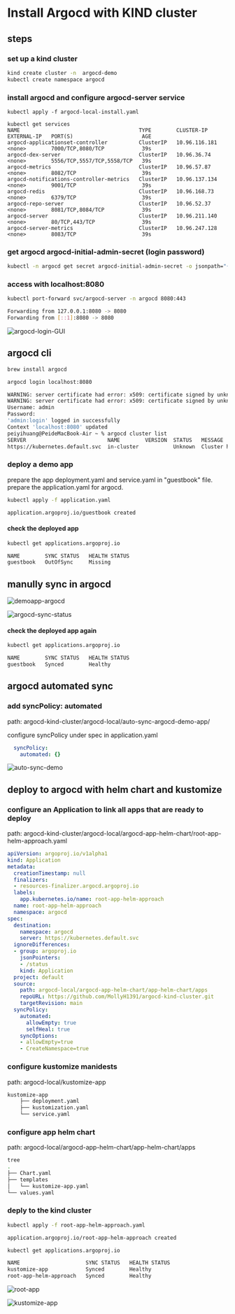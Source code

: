 # Install Argocd with KIND cluster

## steps

### set up a kind cluster
```bash
kind create cluster -n  argocd-demo
kubectl create namespace argocd  
```

### install argocd and configure argocd-server service
```bach
kubectl apply -f argocd-local-install.yaml

kubectl get services
NAME                                      TYPE        CLUSTER-IP      EXTERNAL-IP   PORT(S)                      AGE
argocd-applicationset-controller          ClusterIP   10.96.116.181   <none>        7000/TCP,8080/TCP            39s
argocd-dex-server                         ClusterIP   10.96.36.74     <none>        5556/TCP,5557/TCP,5558/TCP   39s
argocd-metrics                            ClusterIP   10.96.57.87     <none>        8082/TCP                     39s
argocd-notifications-controller-metrics   ClusterIP   10.96.137.134   <none>        9001/TCP                     39s
argocd-redis                              ClusterIP   10.96.168.73    <none>        6379/TCP                     39s
argocd-repo-server                        ClusterIP   10.96.52.37     <none>        8081/TCP,8084/TCP            39s
argocd-server                             ClusterIP   10.96.211.140   <none>        80/TCP,443/TCP               39s
argocd-server-metrics                     ClusterIP   10.96.247.128   <none>        8083/TCP                     39s

```

### get argocd argocd-initial-admin-secret (login password)
```bash
kubectl -n argocd get secret argocd-initial-admin-secret -o jsonpath="{.data.password}" | base64 -d
```

### access with localhost:8080
```bash
kubectl port-forward svc/argocd-server -n argocd 8080:443

Forwarding from 127.0.0.1:8080 -> 8080
Forwarding from [::1]:8080 -> 8080
```

![argocd-login-GUI](https://github.com/MollyH1391/argocd-kind-cluster/blob/953647e1b345bf80838d66566dacf17caaea4840/argocd-local/GUI/argo_login.png)


## argocd cli
```bash
brew install argocd 
```

```bash
argocd login localhost:8080

WARNING: server certificate had error: x509: certificate signed by unknown authority. Proceed insecurely (y/n)? y
WARNING: server certificate had error: x509: certificate signed by unknown authority. Proceed insecurely (y/n)? y
Username: admin
Password: 
'admin:login' logged in successfully
Context 'localhost:8080' updated
peiyihuang@PeideMacBook-Air ~ % argocd cluster list
SERVER                          NAME        VERSION  STATUS   MESSAGE                                                  PROJECT
https://kubernetes.default.svc  in-cluster           Unknown  Cluster has no applications and is not being monitored.  
```

### deploy a demo app
prepare the app deployment.yaml and service.yaml in "guestbook" file.
prepare the application.yaml for argocd.

```bash
kubectl apply -f application.yaml

application.argoproj.io/guestbook created
```

#### check the deployed app
```bash
kubectl get applications.argoproj.io

NAME        SYNC STATUS   HEALTH STATUS
guestbook   OutOfSync     Missing
```

## manully sync in argocd
![demoapp-argocd](https://github.com/MollyH1391/argocd-kind-cluster/blob/8e92f78bae01f1c975098def26151d42780a8aff/argocd-local/GUI/argocd_0131.png)

![argocd-sync-status](https://github.com/MollyH1391/argocd-kind-cluster/blob/8e92f78bae01f1c975098def26151d42780a8aff/argocd-local/GUI/argocd_01311.png)

#### check the deployed app again
```bash
kubectl get applications.argoproj.io

NAME        SYNC STATUS   HEALTH STATUS
guestbook   Synced        Healthy
```

## argocd automated sync

### add syncPolicy: automated
path: argocd-kind-cluster/argocd-local/auto-sync-argocd-demo-app/

configure syncPolicy under spec in application.yaml
```yaml
  syncPolicy:
    automated: {}
```

![auto-sync-demo](https://github.com/MollyH1391/argocd-kind-cluster/blob/7000c2aa513fb80c30e94005882526f17f6ade2f/argocd-local/GUI/autosync0131.gif)

## deploy to argocd with helm chart and kustomize

### configure an Application to link all apps that are ready to deploy
path: argocd-kind-cluster/argocd-local/argocd-app-helm-chart/root-app-helm-approach.yaml
```yaml
apiVersion: argoproj.io/v1alpha1
kind: Application
metadata:
  creationTimestamp: null
  finalizers:
  - resources-finalizer.argocd.argoproj.io
  labels:
    app.kubernetes.io/name: root-app-helm-approach
  name: root-app-helm-approach
  namespace: argocd
spec:
  destination:
    namespace: argocd
    server: https://kubernetes.default.svc
  ignoreDifferences:
  - group: argoproj.io
    jsonPointers:
    - /status
    kind: Application
  project: default
  source:
    path: argocd-local/argocd-app-helm-chart/app-helm-chart/apps
    repoURL: https://github.com/MollyH1391/argocd-kind-cluster.git
    targetRevision: main
  syncPolicy:
    automated:
      allowEmpty: true
      selfHeal: true
    syncOptions:
    - allowEmpty=true
    - CreateNamespace=true
```

### configure kustomize manidests
path: argocd-local/kustomize-app
```bash
kustomize-app
    ├── deployment.yaml
    ├── kustomization.yaml
    └── service.yaml
```

### configure app helm chart
path: argocd-local/argocd-app-helm-chart/app-helm-chart/apps
```bash
tree
.
├── Chart.yaml
├── templates
│   └── kustomize-app.yaml
└── values.yaml
```

### deply to the kind cluster
```bash
kubectl apply -f root-app-helm-approach.yaml

application.argoproj.io/root-app-helm-approach created

kubectl get applications.argoproj.io

NAME                     SYNC STATUS   HEALTH STATUS
kustomize-app            Synced        Healthy
root-app-helm-approach   Synced        Healthy
```

![root-app](https://github.com/MollyH1391/argocd-kind-cluster/blob/11e4001615ae094bcf3ef7be6f4381e4e4a73f07/argocd-local/GUI/argocd_root-app.png)

![kustomize-app](https://github.com/MollyH1391/argocd-kind-cluster/blob/11e4001615ae094bcf3ef7be6f4381e4e4a73f07/argocd-local/GUI/%20kustomize-app.png)